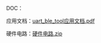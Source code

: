 DOC：

应用文档：[uart_ble_tool应用文档.pdf](https://github.com/jyluozz/ble_uart_tool/files/12045882/uart_ble_tool.pdf)

硬件电路：[硬件电路.zip](https://github.com/jyluozz/ble_uart_tool/files/12045926/default.zip)

